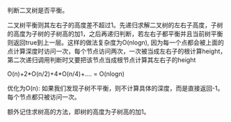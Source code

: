 判断二叉树是否平衡。

二叉树平衡则其左右子的高度差不超过1。先递归求解二叉树的左右子高度，子树的高度为子树的子树高的加1，之后再递归判断，若左右子都平衡并且当前树平衡则返回true到上一层。这样的做法复杂度为O(nlogn), 因为每一个点都会被上面的点计算深度时访问一次，每个节点访问两次，一次被当成左右子的根计算height，第二次递归调用判断时又要把该节点当成根节点计算其左右子的height

O(n)+2\*O(n/2)+4\*O(n/4)+.... = O(nlogn)

优化为O(n): 如果我们发现子树不平衡，则不计算具体的深度，而是直接返回-1。每个节点都只被访问一次。

额外记住求树高的方法，即树的高度为子树高的加1。